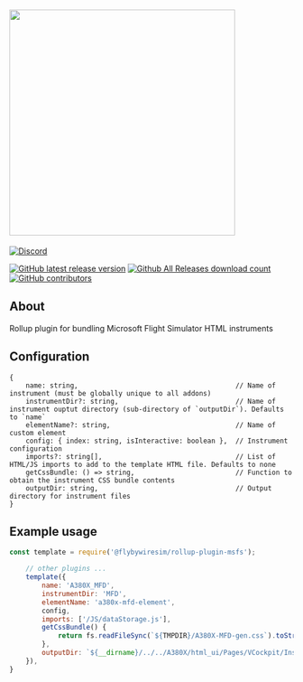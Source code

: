 # <img src="https://raw.githubusercontent.com/flybywiresim/fbw-branding/master/svg/FBW-Logo.svg" placeholder="FlyByWire" width="400"/>


[![Discord](https://img.shields.io/discord/738864299392630914.svg?label=&logo=discord&logoColor=ffffff&color=7389D8&labelColor=6A7EC2)](https://discord.gg/UjzuHMU)

[![GitHub latest release version](https://img.shields.io/github/v/release/flybywiresim/rollup-plugin-msfs.svg?style=flat)](https://github.com/flybywiresim/rollup-plugin-msfs/releases/latest)
[![Github All Releases download count](https://img.shields.io/github/downloads/flybywiresim/rollup-plugin-msfs/total.svg?style=flat)](https://github.com/flybywiresim/rollup-plugin-msfs/releases/latest)
[![GitHub contributors](https://img.shields.io/github/contributors/flybywiresim/rollup-plugin-msfs.svg?style=flat)](https://github.com/flybywiresim/rollup-plugin-msfs/graphs/contributors)

## About

Rollup plugin for bundling Microsoft Flight Simulator HTML instruments

## Configuration

```
{
    name: string,                                       // Name of instrument (must be globally unique to all addons)
    instrumentDir?: string,                             // Name of instrument ouptut directory (sub-directory of `outputDir`). Defaults to `name`
    elementName?: string,                               // Name of custom element
    config: { index: string, isInteractive: boolean },  // Instrument configuration
    imports?: string[],                                 // List of HTML/JS imports to add to the template HTML file. Defaults to none 
    getCssBundle: () => string,                         // Function to obtain the instrument CSS bundle contents
    outputDir: string,                                  // Output directory for instrument files
}
```

## Example usage

```js
const template = require('@flybywiresim/rollup-plugin-msfs');

    // other plugins ...
    template({
        name: 'A380X_MFD',
        instrumentDir: 'MFD',
        elementName: 'a380x-mfd-element',
        config,
        imports: ['/JS/dataStorage.js'],
        getCssBundle() {
            return fs.readFileSync(`${TMPDIR}/A380X-MFD-gen.css`).toString();
        },
        outputDir: `${__dirname}/../../A380X/html_ui/Pages/VCockpit/Instruments/a380x`,
    }),
}
```
